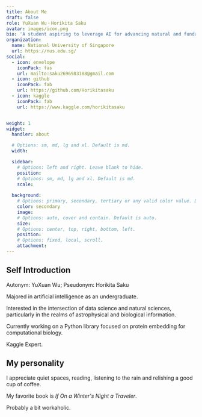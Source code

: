 ```yaml
---
title: About Me
draft: false
role: YuXuan Wu・Horikita Saku
avatar: images/icon.png
bio: 'A student aspiring to leverage AI for advancing natural and fundamental sciences.'
organization:
  name: National University of Singapore
  url: https://nus.edu.sg/
social:
  - icon: envelope
    iconPack: fas
    url: mailto:saku2696983188@gmail.com
  - icon: github
    iconPack: fab
    url: https://github.com/Horikitasaku
  - icon: kaggle
    iconPack: fab
    url: https://www.kaggle.com/horikitasaku


weight: 1
widget:
  handler: about

  # Options: sm, md, lg and xl. Default is md.
  width:

  sidebar:
    # Options: left and right. Leave blank to hide.
    position:
    # Options: sm, md, lg and xl. Default is md.
    scale:
  
  background:
    # Options: primary, secondary, tertiary or any valid color value. Default is primary.
    color: secondary
    image:
    # Options: auto, cover and contain. Default is auto.
    size:
    # Options: center, top, right, bottom, left.
    position:
    # Options: fixed, local, scroll.
    attachment: 
---
```


## Self Introduction

Autonym: YuXuan Wu; Pseudonym: Horikita Saku

Majored in artificial intelligence as an undergraduate.

Interested in the intersection of data science and natural sciences, particularly in the realms of astrophysical and biological information.

Currently working on a Python library focused on protein embedding for computational biology.

Kaggle Expert.

## My personality

I appreciate quiet spaces, reading, listening to the rain and relishing a good cup of coffee.

My favorite book is *If On a Winter's Night a Traveler*. 

Probably a bit workaholic.
